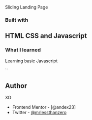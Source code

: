 Sliding Landing Page


### Built with

HTML CSS and Javascript
- 



### What I learned

Learning basic Javascript

``
## Author
  XO

- Frontend Mentor - [@andex23]
- Twitter - [@mrlessthanzero](https://www.twitter.com/mrrlessthanzero)
